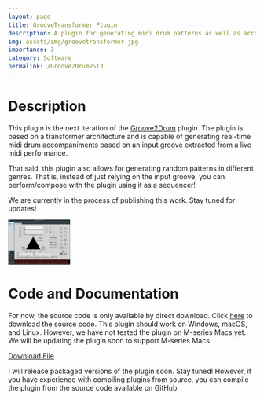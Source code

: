```yaml
---
layout: page
title: GrooveTransformer Plugin
description: A plugin for generating midi drum patterns as well as accompaniments in real-time
img: assets/img/groovetransformer.jpg
importance: 3
category: Software
permalink: /Groove2DrumVST3
---
```


# Description

This plugin is the next iteration of the [Groove2Drum](/Groove2DrumVST3) plugin. 
The plugin is based on a transformer architecture and is capable of generating real-time midi drum accompaniments based on an input groove extracted from a live midi performance.

That said, this plugin also allows for generating random patterns in different genres. That is, instead of just 
relying on the input groove, you can perform/compose with the plugin using it as a sequencer!

We are currently in the process of publishing this work. Stay tuned for updates!

<img src="/assets/img/groovetransformer.jpg" alt="Glass" style="width: 25%;">

# Code and Documentation

For now, the source code is only available by direct download. 
Click [here](assets/zip/GrooveTransformer.zip) to download the source code. 
This plugin should work on Windows, macOS, and Linux. 
However, we have not tested the plugin on M-series Macs yet. We will be updating the plugin soon to support M-series Macs.

<a href="/assets/zip/VST3SourceCode.zip" download>Download File</a>

I will release packaged versions of the plugin soon. Stay tuned! However, if you have experience
with compiling plugins from source, you can compile the plugin from the source code available on GitHub.
